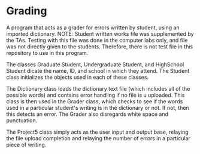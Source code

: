 # Grading
A program that acts as a grader for errors written by student, using an imported dictionary. 
NOTE: Student written works file was supplemented by the TAs. Testing with this file was done in the computer labs only, and file was not directly given to the students. Therefore, there is not test file in this repository to use in this program. 

The classes Graduate Student, Undergraduate Student, and HighSchool Student dicate the name, ID, and school in which they attend. 
The Student class initializes the objects used in each of these classes. 

The Dictionary class loads the dictionary text file (which includes all of the possible words) and contains error handling if no file is u
uploaded. This class is then used in the Grader class, which checks to see if the words used in a particular student's writing is in the 
dictionary or not. If not, then this detects an error. The Grader also disregards white space and punctuation. 

The Project5 class simply acts as the user input and output base, relaying the file upload completion and relaying the number of errors 
in a particular piece of writing. 

